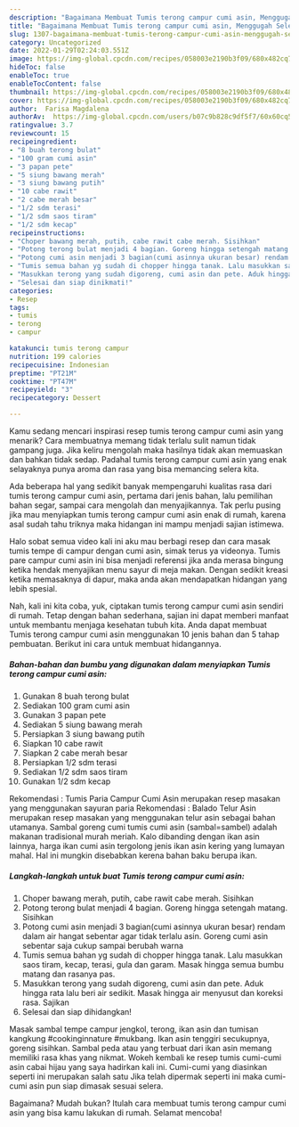 ```yaml
---
description: "Bagaimana Membuat Tumis terong campur cumi asin, Menggugah Selera"
title: "Bagaimana Membuat Tumis terong campur cumi asin, Menggugah Selera"
slug: 1307-bagaimana-membuat-tumis-terong-campur-cumi-asin-menggugah-selera
category: Uncategorized
date: 2022-01-29T02:24:03.551Z
image: https://img-global.cpcdn.com/recipes/058003e2190b3f09/680x482cq70/tumis-terong-campur-cumi-asin-foto-resep-utama.jpg
hideToc: false
enableToc: true
enableTocContent: false
thumbnail: https://img-global.cpcdn.com/recipes/058003e2190b3f09/680x482cq70/tumis-terong-campur-cumi-asin-foto-resep-utama.jpg
cover: https://img-global.cpcdn.com/recipes/058003e2190b3f09/680x482cq70/tumis-terong-campur-cumi-asin-foto-resep-utama.jpg
author:  Farisa Magdalena
authorAv:  https://img-global.cpcdn.com/users/b07c9b828c9df5f7/60x60cq50/avatar.jpg
ratingvalue: 3.7
reviewcount: 15
recipeingredient:
- "8 buah terong bulat"
- "100 gram cumi asin"
- "3 papan pete"
- "5 siung bawang merah"
- "3 siung bawang putih"
- "10 cabe rawit"
- "2 cabe merah besar"
- "1/2 sdm terasi"
- "1/2 sdm saos tiram"
- "1/2 sdm kecap"
recipeinstructions:
- "Choper bawang merah, putih, cabe rawit cabe merah. Sisihkan"
- "Potong terong bulat menjadi 4 bagian. Goreng hingga setengah matang. Sisihkan"
- "Potong cumi asin menjadi 3 bagian(cumi asinnya ukuran besar) rendam dalam air hangat sebentar agar tidak terlalu asin. Goreng cumi asin sebentar saja cukup sampai berubah warna"
- "Tumis semua bahan yg sudah di chopper hingga tanak. Lalu masukkan saos tiram, kecap, terasi, gula dan garam. Masak hingga semua bumbu matang dan rasanya pas."
- "Masukkan terong yang sudah digoreng, cumi asin dan pete. Aduk hingga rata lalu beri air sedikit. Masak hingga air menyusut dan koreksi rasa. Sajikan"
- "Selesai dan siap dinikmati!"
categories:
- Resep
tags:
- tumis
- terong
- campur

katakunci: tumis terong campur 
nutrition: 199 calories
recipecuisine: Indonesian
preptime: "PT21M"
cooktime: "PT47M"
recipeyield: "3"
recipecategory: Dessert

---
```



Kamu sedang mencari inspirasi resep tumis terong campur cumi asin yang menarik? Cara membuatnya memang tidak terlalu sulit namun tidak gampang juga. Jika keliru mengolah maka hasilnya tidak akan memuaskan dan bahkan tidak sedap. Padahal tumis terong campur cumi asin yang enak selayaknya punya aroma dan rasa yang bisa memancing selera kita.


Ada beberapa hal yang sedikit banyak mempengaruhi kualitas rasa dari tumis terong campur cumi asin, pertama dari jenis bahan, lalu pemilihan bahan segar, sampai cara mengolah dan menyajikannya. Tak perlu pusing jika mau menyiapkan tumis terong campur cumi asin enak di rumah, karena asal sudah tahu triknya maka hidangan ini mampu menjadi sajian istimewa.

Halo sobat semua video kali ini aku mau berbagi resep dan cara masak tumis tempe di campur dengan cumi asin, simak terus ya videonya. Tumis pare campur cumi asin ini bisa menjadi referensi jika anda merasa bingung ketika hendak menyajikan menu sayur di meja makan. Dengan sedikit kreasi ketika memasaknya di dapur, maka anda akan mendapatkan hidangan yang lebih spesial.


Nah, kali ini kita coba, yuk, ciptakan tumis terong campur cumi asin sendiri di rumah. Tetap dengan bahan sederhana, sajian ini dapat memberi manfaat untuk membantu menjaga kesehatan tubuh kita. Anda dapat membuat Tumis terong campur cumi asin menggunakan 10 jenis bahan dan 5 tahap pembuatan. Berikut ini cara untuk membuat hidangannya.

<!--inarticleads1-->

##### Bahan-bahan dan bumbu yang digunakan dalam menyiapkan Tumis terong campur cumi asin:

1. Gunakan 8 buah terong bulat
1. Sediakan 100 gram cumi asin
1. Gunakan 3 papan pete
1. Sediakan 5 siung bawang merah
1. Persiapkan 3 siung bawang putih
1. Siapkan 10 cabe rawit
1. Siapkan 2 cabe merah besar
1. Persiapkan 1/2 sdm terasi
1. Sediakan 1/2 sdm saos tiram
1. Gunakan 1/2 sdm kecap


Rekomendasi : Tumis Paria Campur Cumi Asin merupakan resep masakan yang menggunakan sayuran paria Rekomendasi : Balado Telur Asin merupakan resep masakan yang menggunakan telur asin sebagai bahan utamanya. Sambal goreng cumi tumis cumi asin (sambal=sambel) adalah makanan tradisional murah meriah. Kalo dibanding dengan ikan asin lainnya, harga ikan cumi asin tergolong jenis ikan asin kering yang lumayan mahal. Hal ini mungkin disebabkan kerena bahan baku berupa ikan. 

<!--inarticleads2-->

##### Langkah-langkah untuk buat Tumis terong campur cumi asin:

1. Choper bawang merah, putih, cabe rawit cabe merah. Sisihkan
1. Potong terong bulat menjadi 4 bagian. Goreng hingga setengah matang. Sisihkan
1. Potong cumi asin menjadi 3 bagian(cumi asinnya ukuran besar) rendam dalam air hangat sebentar agar tidak terlalu asin. Goreng cumi asin sebentar saja cukup sampai berubah warna
1. Tumis semua bahan yg sudah di chopper hingga tanak. Lalu masukkan saos tiram, kecap, terasi, gula dan garam. Masak hingga semua bumbu matang dan rasanya pas.
1. Masukkan terong yang sudah digoreng, cumi asin dan pete. Aduk hingga rata lalu beri air sedikit. Masak hingga air menyusut dan koreksi rasa. Sajikan
1. Selesai dan siap dihidangkan!

Masak sambal tempe campur jengkol, terong, ikan asin dan tumisan kangkung #cookinginnature #mukbang. Ikan asin tenggiri secukupnya, goreng sisihkan. Sambal peda atau yang terbuat dari ikan asin memang memiliki rasa khas yang nikmat. Wokeh kembali ke resep tumis cumi-cumi asin cabai hijau yang saya hadirkan kali ini. Cumi-cumi yang diasinkan seperti ini merupakan salah satu Jika telah dipermak seperti ini maka cumi-cumi asin pun siap dimasak sesuai selera. 

Bagaimana? Mudah bukan? Itulah cara membuat tumis terong campur cumi asin yang bisa kamu lakukan di rumah. Selamat mencoba!
